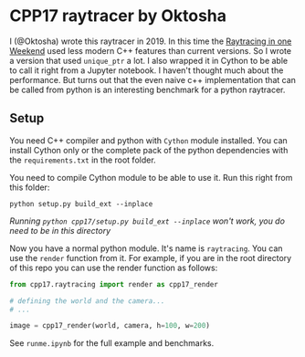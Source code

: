 # CPP17 raytracer by Oktosha

I (@Oktosha) wrote this raytracer in 2019. In this time the [Raytracing in one Weekend](https://raytracing.github.io/) used less modern C++ features than current versions. So I wrote a version that used `unique_ptr` a lot. I also wrapped it in Cython to be able to call it right from a Jupyter notebook. I haven't thought much about the performance. But turns out that the even naive c++ implementation that can be called from python is an interesting benchmark for a python raytracer.

## Setup

You need C++ compiler and python with `Cython` module installed. You can install Cython only or the complete pack of the python dependencies with the `requirements.txt` in the root folder.

You need to compile Cython module to be able to use it. Run this right from this folder:

```shell
python setup.py build_ext --inplace
```

*Running `python cpp17/setup.py build_ext --inplace` won't work, you do need to be in this directory*

Now you have a normal python module. It's name is `raytracing`. You can use the `render` function from it. For example, if you are in the root directory of this repo you can use the render function as follows:

```python
from cpp17.raytracing import render as cpp17_render

# defining the world and the camera...
# ...

image = cpp17_render(world, camera, h=100, w=200)
```

See `runme.ipynb` for the full example and benchmarks.
